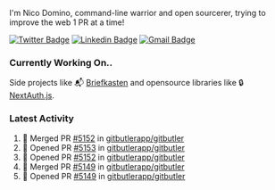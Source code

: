 
I'm Nico Domino, command-line warrior and open sourcerer, trying to improve the web 1 PR at a time!

[![Twitter Badge](https://img.shields.io/badge/-@ndom91-1ca0f1?style=flat-square&labelColor=1ca0f1&logo=twitter&logoColor=white&link=https://twitter.com/ndom91)](https://twitter.com/ndom91) [![Linkedin Badge](https://img.shields.io/badge/-ndom91-blue?style=flat-square&logo=Linkedin&logoColor=white&link=https://www.linkedin.com/in/ndom91/)](https://www.linkedin.com/in/ndom91/) [![Gmail Badge](https://img.shields.io/badge/-yo@ndo.dev-c14438?style=flat-square&logo=mail.ru&logoColor=white&link=mailto:yo@ndo.dev)](mailto:yo@ndo.dev)

### Currently Working On..

Side projects like 📬 [Briefkasten](https://briefkastenhq.com) and opensource libraries like 🔒 [NextAuth.js](https://github.com/nextauthjs/next-auth).

<!--START_SECTION_PROFILE_VIEWS:readme-info-->
<!--END_SECTION_PROFILE_VIEWS:readme-info-->

<!--START_SECTION_DAILY_COMMIT:readme-info-->
<!--END_SECTION_DAILY_COMMIT:readme-info-->

<!--START_SECTION_WEEKLY_COMMIT:readme-info-->
<!--END_SECTION_WEEKLY_COMMIT:readme-info-->

### Latest Activity

<!--START_SECTION:activity-->
1. 🎉 Merged PR [#5152](https://github.com/gitbutlerapp/gitbutler/pull/5152) in [gitbutlerapp/gitbutler](https://github.com/gitbutlerapp/gitbutler)
2. 💪 Opened PR [#5153](https://github.com/gitbutlerapp/gitbutler/pull/5153) in [gitbutlerapp/gitbutler](https://github.com/gitbutlerapp/gitbutler)
3. 💪 Opened PR [#5152](https://github.com/gitbutlerapp/gitbutler/pull/5152) in [gitbutlerapp/gitbutler](https://github.com/gitbutlerapp/gitbutler)
4. 🎉 Merged PR [#5149](https://github.com/gitbutlerapp/gitbutler/pull/5149) in [gitbutlerapp/gitbutler](https://github.com/gitbutlerapp/gitbutler)
5. 💪 Opened PR [#5149](https://github.com/gitbutlerapp/gitbutler/pull/5149) in [gitbutlerapp/gitbutler](https://github.com/gitbutlerapp/gitbutler)
<!--END_SECTION:activity-->
